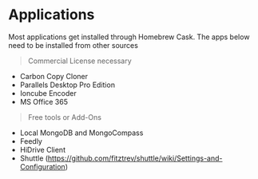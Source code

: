 # Applications

Most applications get installed through Homebrew Cask. The apps below need to be installed from other sources

> Commercial License necessary

- Carbon Copy Cloner
- Parallels Desktop Pro Edition
- Ioncube Encoder
- MS Office 365

> Free tools or Add-Ons

- Local MongoDB and MongoCompass
- Feedly
- HiDrive Client
- Shuttle (https://github.com/fitztrev/shuttle/wiki/Settings-and-Configuration)
